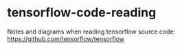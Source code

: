 # tensorflow-code-reading
Notes and diagrams when reading tensorflow source code: https://github.com/tensorflow/tensorflow
